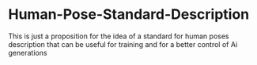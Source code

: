 # Human-Pose-Standard-Description
This is just a proposition for the idea of a standard for human poses description that can be useful for training and for a better control of Ai generations
